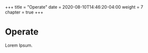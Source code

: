 +++
title = "Operate"
date = 2020-08-10T14:46:20-04:00
weight = 7
chapter = true
+++

# Operate

Lorem Ipsum.
